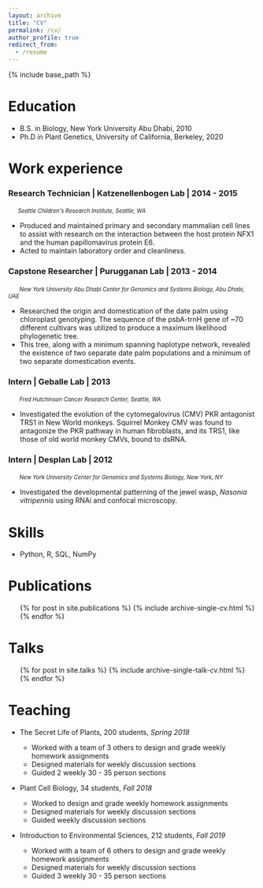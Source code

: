 ```yaml
---
layout: archive
title: "CV"
permalink: /cv/
author_profile: true
redirect_from:
  - /resume
---
```


{% include base_path %}



Education
======
* B.S. in Biology, New York University Abu Dhabi, 2010
* Ph.D in Plant Genetics, University of California, Berkeley, 2020

Work experience
======

### Research Technician | Katzenellenbogen Lab | 2014 - 2015

   &nbsp;&nbsp;&nbsp;&nbsp;&nbsp;<span style="font-size:0.8em; font-style:italic">Seattle Children's Research Institute, Seattle, WA</span>
  *  Produced and maintained primary and secondary mammalian cell lines to assist with research on the interaction between the host protein NFX1 and the human papillomavirus protein E6.
  *  Acted to maintain laboratory order and cleanliness.

### Capstone Researcher | Purugganan Lab | 2013 - 2014
  &nbsp;&nbsp;&nbsp;&nbsp;&nbsp;<span style="font-size:0.8em; font-style:italic"> New York University Abu Dhabi Center for Genomics and Systems Biology, Abu Dhabi, UAE</span>
  * Researched the origin and domestication of the date palm using chloroplast genotyping. The sequence of the psbA-trnH gene of ~70 different cultivars was utilized to produce a maximum likelihood phylogenetic tree.
  * This tree, along with a minimum spanning haplotype network, revealed the existence of two separate date palm populations and a minimum of two separate domestication events.
 
### Intern | Geballe Lab | 2013
  &nbsp;&nbsp;&nbsp;&nbsp;&nbsp;<span style="font-size:0.8em; font-style:italic"> Fred Hutchinson Cancer Research Center, Seattle, WA</span>
  * Investigated the evolution of the cytomegalovirus (CMV) PKR antagonist TRS1 in New World monkeys. Squirrel Monkey CMV was found to antagonize the PKR pathway in human fibroblasts, and its TRS1, like those of old world monkey CMVs, bound to dsRNA.

### Intern | Desplan Lab | 2012
  &nbsp;&nbsp;&nbsp;&nbsp;&nbsp;<span style="font-size:0.8em; font-style:italic"> New York University Center for Genomics and Systems Biology, New York, NY</span>
  * Investigated the developmental patterning of the jewel wasp, <i>Nasonia vitripennis</i> using RNAi and confocal microscopy. 


  
Skills
======
* Python, R, SQL, NumPy

Publications
======
  <ul>{% for post in site.publications %}
    {% include archive-single-cv.html %}
  {% endfor %}</ul>
  
Talks
======
  <ul>{% for post in site.talks %}
    {% include archive-single-talk-cv.html %}
  {% endfor %}</ul>
  
Teaching
======
  * The Secret Life of Plants, 200 students, <i> Spring 2018 </i>
    * Worked with a team of 3 others to design and grade weekly homework assignments
    * Designed materials for weekly discussion sections
    * Guided 2 weekly 30 - 35 person sections
    
  * Plant Cell Biology, 34 students, <i> Fall 2018</i>
    * Worked to design and grade weekly homework assignments
    * Designed materials for weekly discussion sections
    * Guided weekly discussion sections
    
  * Introduction to Environmental Sciences, 212 students, <i> Fall 2019 </i>
    * Worked with a team of 6 others to design and grade weekly homework assignments
    * Designed materials for weekly discussion sections
    * Guided 3 weekly 30 - 35 person sections
 
